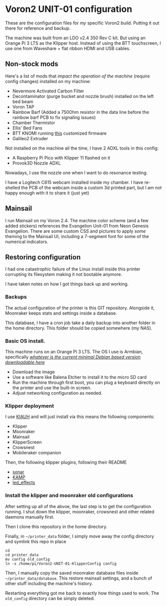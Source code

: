# Voron2 UNIT-01 configuration

These are the configuration files for *my* specific Voron2 build. Putting it out there for reference and backup.

The machine was built from an LDO v2.4 350 Rev C kit. But using an Orange Pi 3 LTS as the Klipper host. 
Instead of using the BTT touchscreen, I use one from Waveshare + flat ribbon HDMI and USB cables.

## Non-stock mods

Here's a list of mods that *impact the operation of the machine* (require config changes) installed on my machine:

- Nevermore Activated Carbon Filter
- Decontaminator (purge bucket and nozzle brush) installed on the left bed beam
- Voron TAP
- Rainbow Barf (Added a 750Ohm resistor in the data line before the rainbow barf PCB to fix signaling issues)
- Chamber Thermistor
- Ellis' Bed Fans
- BTT KNOMI running [this](https://github.com/Ybalrid/KNOMI-UNIT-01) customized firmware
- Galileo2 Extruder

Not installed on the machine all the time, I have 2 ADXL tools in this config:

- A Raspberry Pi Pico with Klipper 11 flashed on it
- Provok3D Nozzle ADXL

Nowadays, I use the nozzle one when I want to do resonance testing.

I have a Logitech C615 webcam installed inside my chamber. 
I have re-shelled the PCB of the webcam inside a custom 3d printed part, but I am not happy enough with it to share it (just yet)


## Mainsail

I run Mainsail on my Voron 2.4. The machine color scheme (and a few added stickers) references the Evangelion Unit-01 from Neon Genesis Evangelion. There are some custom CSS and pictures to apply *some* theming to the Mainsail UI, including a 7-segment font for some of the numerical indicators.

## Restoring configuration

I had one catastrophic failure of the Linux install inside this printer corrupting its filesystem making it not bootable anymore.

I have taken notes on how I got things back up and working.

### Backups

The actual configuration of the printer is this GIT repository. Alongside it, Moonraker keeps stats and settings inside a database. 

This database, I have a cron job take a daily backup into another folder in the home directory. This folder should be copied somewhere (my NAS).

### Basic OS install.

This machine runs on an Orange Pi 3 LTS. The OS I use is Armbian, specifically [*whatever is the current minimal Debian based version downloadable here*](https://www.armbian.com/orangepi3-lts/)

- Download the image
- Use a software like Balena Etcher to install it to the micro SD card
- Run the machine through first boot, you can plug a keyboard directly on the printer and use the built-in screen.
- Adjust networking configuration as needed.

### Klipper deployment

I use [KIAUH](https://github.com/dw-0/kiauh) and will just install via this means the following components:

- Klipper
- Moonraker
- Mainsail
- KlipperScreen
- Crowsnest
- Mobileraker companion

Then, the following klipper plugins, following their README

- [sonar](https://github.com/mainsail-crew/sonar)
- [KAMP](https://github.com/kyleisah/Klipper-Adaptive-Meshing-Purging)
- [led_effects](https://github.com/julianschill/klipper-led_effect)

### Install the klipper and moonraker old configurations

After setting up all of the abvoe, the last step is to get the configuration running. I shut down the klipper, moonraker, crowsnest and other related daemons manually first.

Then I clone this repository in the home directory.

Finally, in `~/printer_data` folder, I simply move away the config directory and symlink this repo in place

```
cd
cd printer_data
mv config old_config
ln -s /home/pi/Voron2-UNIT-01-KlipperConfig config
```

Then, I manually copy the saved moonraker database files inside `~/printer_data/database`. This restore mainsail settings, and a bunch of other stuff including the machine's history. 

Restarting everything got me back to exactly how things used to work. The `old_config` directory can be simply deleted. 
